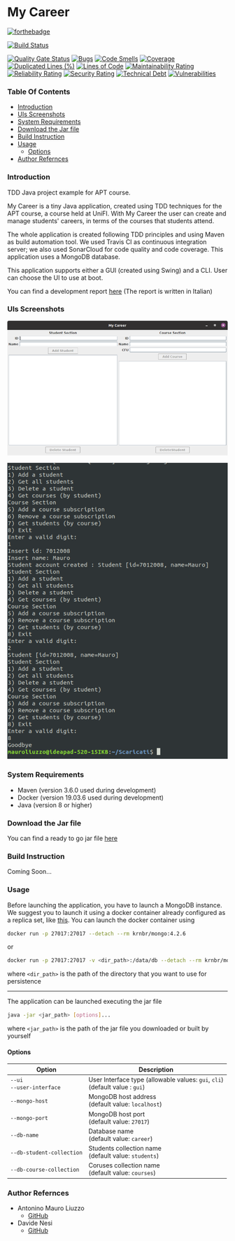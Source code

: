 # My Career 

[![forthebadge](https://forthebadge.com/images/badges/made-with-java.svg)](https://forthebadge.com)

[![Build Status](https://travis-ci.com/liuzzom/my-career.svg?branch=master)](https://travis-ci.com/liuzzom/my-career)

[![Quality Gate Status](https://sonarcloud.io/api/project_badges/measure?project=liuzzom_my-career&metric=alert_status)](https://sonarcloud.io/dashboard?id=liuzzom_my-career) [![Bugs](https://sonarcloud.io/api/project_badges/measure?project=liuzzom_my-career&metric=bugs)](https://sonarcloud.io/dashboard?id=liuzzom_my-career) [![Code Smells](https://sonarcloud.io/api/project_badges/measure?project=liuzzom_my-career&metric=code_smells)](https://sonarcloud.io/dashboard?id=liuzzom_my-career) [![Coverage](https://sonarcloud.io/api/project_badges/measure?project=liuzzom_my-career&metric=coverage)](https://sonarcloud.io/dashboard?id=liuzzom_my-career) [![Duplicated Lines (%)](https://sonarcloud.io/api/project_badges/measure?project=liuzzom_my-career&metric=duplicated_lines_density)](https://sonarcloud.io/dashboard?id=liuzzom_my-career) [![Lines of Code](https://sonarcloud.io/api/project_badges/measure?project=liuzzom_my-career&metric=ncloc)](https://sonarcloud.io/dashboard?id=liuzzom_my-career) [![Maintainability Rating](https://sonarcloud.io/api/project_badges/measure?project=liuzzom_my-career&metric=sqale_rating)](https://sonarcloud.io/dashboard?id=liuzzom_my-career) [![Reliability Rating](https://sonarcloud.io/api/project_badges/measure?project=liuzzom_my-career&metric=reliability_rating)](https://sonarcloud.io/dashboard?id=liuzzom_my-career) [![Security Rating](https://sonarcloud.io/api/project_badges/measure?project=liuzzom_my-career&metric=security_rating)](https://sonarcloud.io/dashboard?id=liuzzom_my-career) [![Technical Debt](https://sonarcloud.io/api/project_badges/measure?project=liuzzom_my-career&metric=sqale_index)](https://sonarcloud.io/dashboard?id=liuzzom_my-career) [![Vulnerabilities](https://sonarcloud.io/api/project_badges/measure?project=liuzzom_my-career&metric=vulnerabilities)](https://sonarcloud.io/dashboard?id=liuzzom_my-career) 

### Table Of Contents

- [Introduction](#Introduction)
- [UIs Screenshots](#UIs-Screenshots)
- [System Requirements](#System-Requirements)
- [Download the Jar file](#Download-the-Jar-file)
- [Build Instruction](#Build-Instruction)
- [Usage](#Usage)
  - [Options](#Options)
- [Author Refernces](#Author-Refernces)

### Introduction

TDD Java project example for APT course.

My Career is a tiny Java application, created using TDD techniques for the APT course, a course held at UniFI. With My Career the user can create and manage students' careers, in terms of the courses that students attend. 

The whole application is created following TDD principles and using Maven as build automation tool. We used Travis CI as continuous integration server; we also used SonarCloud for code quality and code coverage. This application uses a MongoDB database.

This application supports either a GUI (created using Swing) and a CLI. User can choose the UI to use at boot.

You can find a development report [here](https://docs.google.com/document/d/1JtvU8L2xXLt3hWXY-ZBq_veaoEJjIQotWnJSn3FnMT4/edit?usp=sharing) (The report is written in Italian)

 ### UIs Screenshots

![GUI Screen](https://github.com/liuzzom/my-career/blob/master/readme-resources/gui%20screenshot.png)

![CLI Screen](https://github.com/liuzzom/my-career/blob/master/readme-resources/cli%20screenshot.png)

### System Requirements

- Maven (version 3.6.0 used during development)
- Docker (version 19.03.6 used during development)
- Java (version 8 or higher)

### Download the Jar file

You can find a ready to go jar file [here](https://github.com/liuzzom/my-career/releases)

### Build Instruction

Coming Soon...

### Usage

Before launching the application, you have to launch a MongoDB instance. We suggest you to launch it using a docker container already configured as a replica set, like [this](https://hub.docker.com/r/krnbr/mongo). You can launch the docker container using

``` bash
docker run -p 27017:27017 --detach --rm krnbr/mongo:4.2.6
```

or 

``` bash
docker run -p 27017:27017 -v <dir_path>:/data/db --detach --rm krnbr/mongo:4.2.6
```

where `<dir_path>` is the path of the directory that you want to use for persistence

<hr></hr>

The application can be launched executing the jar file

``` bash
java -jar <jar_path> [options]...
```

where `<jar_path>` is the path of the jar file you downloaded or built by yourself

#### Options

| Option                         | Description                                                  |
| ------------------------------ | ------------------------------------------------------------ |
| `--ui`<br />`--user-interface` | User Interface type (allowable values: `gui`, `cli`)<br />(default value : `gui`) |
| `--mongo-host`                 | MongoDB host address<br />(default value: `localhost`)       |
| `--mongo-port`                 | MongoDB host port<br />(default value: `27017`)              |
| `--db-name`                    | Database name<br />(default value: `career`)                 |
| `--db-student-collection`      | Students collection name<br />(default value: `students`)    |
| `--db-course-collection`       | Coruses collection name<br />(default value: `courses`)      |

### Author Refernces

- Antonino Mauro Liuzzo
  - [GitHub](https://github.com/liuzzom)
- Davide Nesi
  - [GitHub](https://github.com/DavideNesi)
